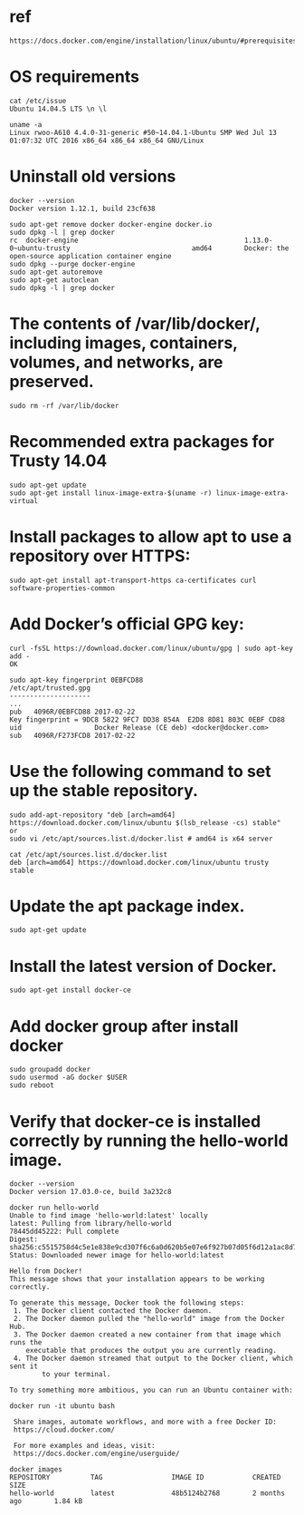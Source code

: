# ref
```
https://docs.docker.com/engine/installation/linux/ubuntu/#prerequisites
```

# OS requirements
```
cat /etc/issue
Ubuntu 14.04.5 LTS \n \l

uname -a
Linux rwoo-A610 4.4.0-31-generic #50~14.04.1-Ubuntu SMP Wed Jul 13 01:07:32 UTC 2016 x86_64 x86_64 x86_64 GNU/Linux
```

# Uninstall old versions
```
docker --version
Docker version 1.12.1, build 23cf638

sudo apt-get remove docker docker-engine docker.io
sudo dpkg -l | grep docker
rc  docker-engine                                         1.13.0-0~ubuntu-trusty                              amd64        Docker: the open-source application container engine
sudo dpkg --purge docker-engine
sudo apt-get autoremove
sudo apt-get autoclean
sudo dpkg -l | grep docker
```

# The contents of /var/lib/docker/, including images, containers, volumes, and networks, are preserved.
```
sudo rm -rf /var/lib/docker
```

# Recommended extra packages for Trusty 14.04
```
sudo apt-get update
sudo apt-get install linux-image-extra-$(uname -r) linux-image-extra-virtual
```

# Install packages to allow apt to use a repository over HTTPS:
```
sudo apt-get install apt-transport-https ca-certificates curl software-properties-common
```

# Add Docker’s official GPG key:
```
curl -fsSL https://download.docker.com/linux/ubuntu/gpg | sudo apt-key add -
OK
    
sudo apt-key fingerprint 0EBFCD88
/etc/apt/trusted.gpg
--------------------
...
pub   4096R/0EBFCD88 2017-02-22
Key fingerprint = 9DC8 5822 9FC7 DD38 854A  E2D8 8D81 803C 0EBF CD88
uid                  Docker Release (CE deb) <docker@docker.com>
sub   4096R/F273FCD8 2017-02-22
```

# Use the following command to set up the stable repository.
```
sudo add-apt-repository "deb [arch=amd64] https://download.docker.com/linux/ubuntu $(lsb_release -cs) stable"
or
sudo vi /etc/apt/sources.list.d/docker.list # amd64 is x64 server

cat /etc/apt/sources.list.d/docker.list
deb [arch=amd64] https://download.docker.com/linux/ubuntu trusty stable
```

# Update the apt package index.
```
sudo apt-get update
```

# Install the latest version of Docker.
```
sudo apt-get install docker-ce
```

# Add docker group after install docker 
```
sudo groupadd docker
sudo usermod -aG docker $USER
sudo reboot
```

# Verify that docker-ce is installed correctly by running the hello-world image.
```
docker --version
Docker version 17.03.0-ce, build 3a232c8

docker run hello-world
Unable to find image 'hello-world:latest' locally
latest: Pulling from library/hello-world
78445dd45222: Pull complete 
Digest: sha256:c5515758d4c5e1e838e9cd307f6c6a0d620b5e07e6f927b07d05f6d12a1ac8d7
Status: Downloaded newer image for hello-world:latest

Hello from Docker!
This message shows that your installation appears to be working correctly.

To generate this message, Docker took the following steps:
 1. The Docker client contacted the Docker daemon.
 2. The Docker daemon pulled the "hello-world" image from the Docker Hub.
 3. The Docker daemon created a new container from that image which runs the
    executable that produces the output you are currently reading.
 4. The Docker daemon streamed that output to the Docker client, which sent it
        to your terminal.

To try something more ambitious, you can run an Ubuntu container with:

docker run -it ubuntu bash

 Share images, automate workflows, and more with a free Docker ID:
 https://cloud.docker.com/

 For more examples and ideas, visit:
 https://docs.docker.com/engine/userguide/

docker images 
REPOSITORY          TAG                 IMAGE ID            CREATED             SIZE
hello-world         latest              48b5124b2768        2 months ago        1.84 kB
```
